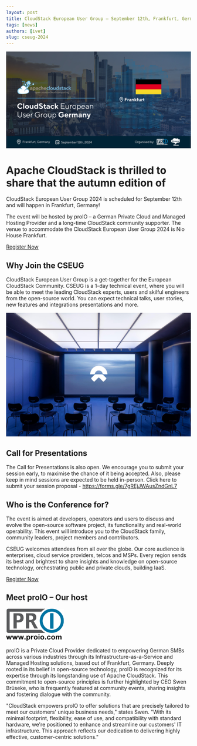 ```yaml
---
layout: post
title: CloudStack European User Group – September 12th, Frankfurt, Germany
tags: [news]
authors: [ivet]
slug: cseug-2024
---
```



![](banner.jpg "Blog Header Image")


# Apache CloudStack is thrilled to share that the autumn edition of
  CloudStack European User Group 2024 is scheduled for September 12th
  and will happen in Frankfurt, Germany!

The event will be hosted by proIO – а German Private Cloud and Managed
Hosting Provider and a long-time CloudStack community supporter. The
venue to accommodate the CloudStack European User Group 2024 is Nio
House Frankfurt.

<!-- truncate -->

<div class="col col-3 col-lg text-center">
<a class="button button--primary"
href="https://www.eventbrite.co.uk/e/cloudstack-european-user-group-germany-tickets-879369205967" target="_blank">Register Now</a>
</div>


## Why Join the CSEUG

CloudStack European User Group is a get-together for the European
CloudStack Community. CSEUG is a 1-day technical event, where you will
be able to meet the leading CloudStack experts, users and skilful
engineers from the open-source world. You can expect technical talks,
user stories, new features and integrations presentations and more.

![](presentation.jpg "empty presentation room")

## Call for Presentations

The Call for Presentations is also open. We encourage you to submit
your session early, to maximise the chance of it being accepted. Also,
please keep in mind sessions are expected to be held in-person. Click
here to submit your session proposal -
https://forms.gle/7gREjJWAusZndGnL7

## Who is the Conference for?

The event is aimed at developers, operators and users to discuss and
evolve the open-source software project, its functionality and
real-world operability. This event will introduce you to the
CloudStack family, community leaders, project members and
contributors.

CSEUG welcomes attendees from all over the globe. Our core audience is
enterprises, cloud service providers, telcos and MSPs. Every region
sends its best and brightest to share insights and knowledge on
open-source technology, orchestrating public and private clouds,
building IaaS.

<div class="col col-3 col-lg text-center">
<a class="button button--primary"
href="https://www.eventbrite.co.uk/e/cloudstack-european-user-group-germany-tickets-879369205967" target="_blank">Register Now</a>
</div>

## Meet proIO – Our host

[![](proio-logo.png "proIO")](https://www.proIO.com/)

proIO is a Private Cloud Provider dedicated to empowering German SMBs
across various industries through its Infrastructure-as-a-Service and
Managed Hosting solutions, based out of Frankfurt, Germany. Deeply
rooted in its belief in open-source technology, proIO is recognized
for its expertise through its longstanding use of Apache
CloudStack. This commitment to open-source principles is further
highlighted by CEO Swen Brüseke, who is frequently featured at
community events, sharing insights and fostering dialogue with the
community.
 
"CloudStack empowers proIO to offer solutions that are precisely
tailored to meet our customers' unique business needs," states
Swen. "With its minimal footprint, flexibility, ease of use, and
compatibility with standard hardware, we're positioned to enhance and
streamline our customers' IT infrastructure. This approach reflects
our dedication to delivering highly effective, customer-centric
solutions."

